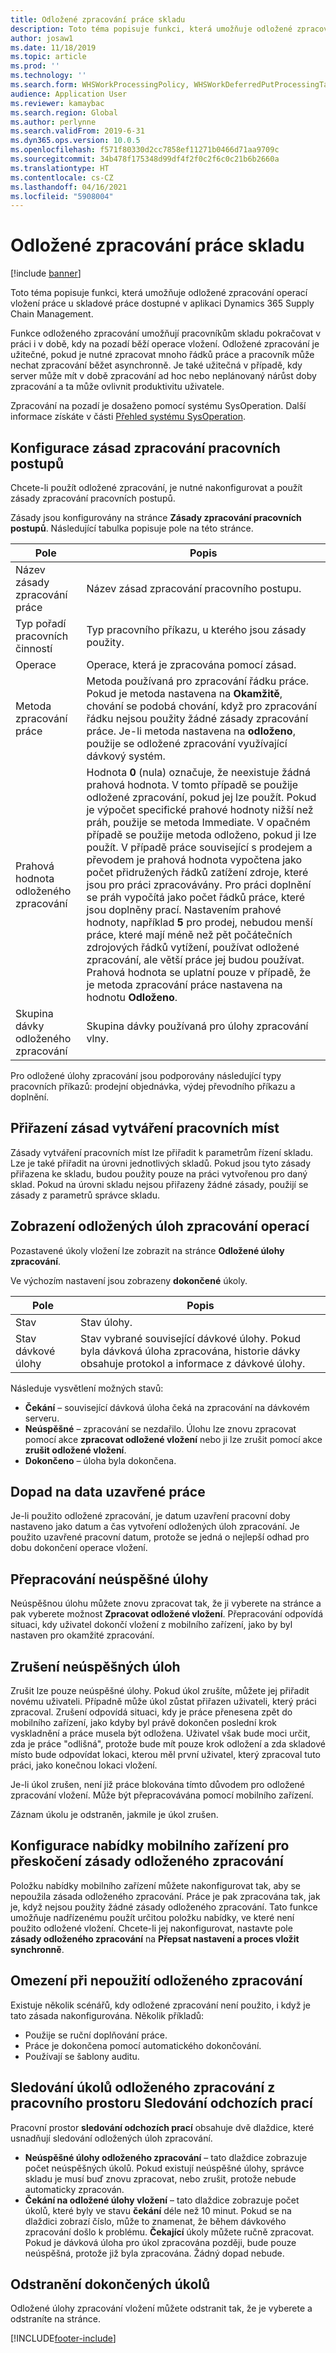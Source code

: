 ```yaml
---
title: Odložené zpracování práce skladu
description: Toto téma popisuje funkci, která umožňuje odložené zpracování operací vložení práce v aplikaci Dynamics 365 Supply Chain Management.
author: josaw1
ms.date: 11/18/2019
ms.topic: article
ms.prod: ''
ms.technology: ''
ms.search.form: WHSWorkProcessingPolicy, WHSWorkDeferredPutProcessingTask
audience: Application User
ms.reviewer: kamaybac
ms.search.region: Global
ms.author: perlynne
ms.search.validFrom: 2019-6-31
ms.dyn365.ops.version: 10.0.5
ms.openlocfilehash: f571f80330d2cc7858ef11271b0466d71aa9709c
ms.sourcegitcommit: 34b478f175348d99df4f2f0c2f6c0c21b6b2660a
ms.translationtype: HT
ms.contentlocale: cs-CZ
ms.lasthandoff: 04/16/2021
ms.locfileid: "5908004"
---
```

# <a name="deferred-processing-of-warehouse-work"></a>Odložené zpracování práce skladu

[!include [banner](../includes/banner.md)]

Toto téma popisuje funkci, která umožňuje odložené zpracování operací vložení práce u skladové práce dostupné v aplikaci Dynamics 365 Supply Chain Management.

Funkce odloženého zpracování umožňují pracovníkům skladu pokračovat v práci i v době, kdy na pozadí běží operace vložení. Odložené zpracování je užitečné, pokud je nutné zpracovat mnoho řádků práce a pracovník může nechat zpracování běžet asynchronně. Je také užitečná v případě, kdy server může mít v době zpracování ad hoc nebo neplánovaný nárůst doby zpracování a ta může ovlivnit produktivitu uživatele.

Zpracování na pozadí je dosaženo pomocí systému SysOperation. Další informace získáte v části [Přehled systému SysOperation](/dynamicsax-2012/developer/sysoperation-framework-overview).

## <a name="configuring-the-work-processing-policies"></a>Konfigurace zásad zpracování pracovních postupů

Chcete-li použít odložené zpracování, je nutné nakonfigurovat a použít zásady zpracování pracovních postupů.

Zásady jsou konfigurovány na stránce **Zásady zpracování pracovních postupů**. Následující tabulka popisuje pole na této stránce.

| Pole                           | Popis |
|---------------------------------|-------------|
| Název zásady zpracování práce     | Název zásad zpracování pracovního postupu. |
| Typ pořadí pracovních činností                 | Typ pracovního příkazu, u kterého jsou zásady použity. |
| Operace                       | Operace, která je zpracována pomocí zásad. |
| Metoda zpracování práce          | Metoda používaná pro zpracování řádku práce. Pokud je metoda nastavena na **Okamžitě**, chování se podobá chování, když pro zpracování řádku nejsou použity žádné zásady zpracování práce. Je-li metoda nastavena na **odloženo**, použije se odložené zpracování využívající dávkový systém. |
| Prahová hodnota odloženého zpracování   | Hodnota **0** (nula) označuje, že neexistuje žádná prahová hodnota. V tomto případě se použije odložené zpracování, pokud jej lze použít. Pokud je výpočet specifické prahové hodnoty nižší než práh, použije se metoda Immediate. V opačném případě se použije metoda odloženo, pokud ji lze použít. V případě práce související s prodejem a převodem je prahová hodnota vypočtena jako počet přidružených řádků zatížení zdroje, které jsou pro práci zpracovávány. Pro práci doplnění se práh vypočítá jako počet řádků práce, které jsou doplněny prací. Nastavením prahové hodnoty, například **5** pro prodej, nebudou menší práce, které mají méně než pět počátečních zdrojových řádků vytížení, používat odložené zpracování, ale větší práce jej budou používat. Prahová hodnota se uplatní pouze v případě, že je metoda zpracování práce nastavena na hodnotu **Odloženo**. |
| Skupina dávky odloženého zpracování |Skupina dávky používaná pro úlohy zpracování vlny. |

Pro odložené úlohy zpracování jsou podporovány následující typy pracovních příkazů: prodejní objednávka, výdej převodního příkazu a doplnění.

## <a name="assigning-the-work-creation-policy"></a>Přiřazení zásad vytváření pracovních míst

Zásady vytváření pracovních míst lze přiřadit k parametrům řízení skladu. Lze je také přiřadit na úrovni jednotlivých skladů. Pokud jsou tyto zásady přiřazena ke skladu, budou použity pouze na práci vytvořenou pro daný sklad. Pokud na úrovni skladu nejsou přiřazeny žádné zásady, použijí se zásady z parametrů správce skladu.

## <a name="viewing-the-deferred-put-processing-tasks"></a>Zobrazení odložených úloh zpracování operací

Pozastavené úkoly vložení lze zobrazit na stránce **Odložené úlohy zpracování**.

Ve výchozím nastavení jsou zobrazeny **dokončené** úkoly.

| Pole            | Popis |
|------------------|-------------|
| Stav           | Stav úlohy. |
| Stav dávkové úlohy | Stav vybrané související dávkové úlohy. Pokud byla dávková úloha zpracována, historie dávky obsahuje protokol a informace z dávkové úlohy. |

Následuje vysvětlení možných stavů:

- **Čekání** – související dávková úloha čeká na zpracování na dávkovém serveru.
- **Neúspěšné** – zpracování se nezdařilo. Úlohu lze znovu zpracovat pomocí akce **zpracovat odložené vložení** nebo ji lze zrušit pomocí akce **zrušit odložené vložení**.
- **Dokončeno** – úloha byla dokončena.

## <a name="impact-on-closed-work-dates"></a>Dopad na data uzavřené práce

Je-li použito odložené zpracování, je datum uzavření pracovní doby nastaveno jako datum a čas vytvoření odložených úloh zpracování. Je použito uzavřené pracovní datum, protože se jedná o nejlepší odhad pro dobu dokončení operace vložení.

## <a name="reprocessing-a-failed-task"></a>Přepracování neúspěšné úlohy

Neúspěšnou úlohu můžete znovu zpracovat tak, že ji vyberete na stránce a pak vyberete možnost **Zpracovat odložené vložení**. Přepracování odpovídá situaci, kdy uživatel dokončí vložení z mobilního zařízení, jako by byl nastaven pro okamžité zpracování.

## <a name="canceling-failed-tasks"></a>Zrušení neúspěšných úloh

Zrušit lze pouze neúspěšné úlohy. Pokud úkol zrušíte, můžete jej přiřadit novému uživateli. Případně může úkol zůstat přiřazen uživateli, který práci zpracoval. Zrušení odpovídá situaci, kdy je práce přenesena zpět do mobilního zařízení, jako kdyby byl právě dokončen poslední krok vyskladnění a práce musela být odložena. Uživatel však bude moci určit, zda je práce "odlišná", protože bude mít pouze krok odložení a zda skladové místo bude odpovídat lokaci, kterou měl první uživatel, který zpracoval tuto práci, jako konečnou lokaci vložení.

Je-li úkol zrušen, není již práce blokována tímto důvodem pro odložené zpracování vložení. Může být přepracovávána pomocí mobilního zařízení.

Záznam úkolu je odstraněn, jakmile je úkol zrušen.

## <a name="configuring-the-mobile-device-menu-to-skip-the-deferred-processing-policy"></a>Konfigurace nabídky mobilního zařízení pro přeskočení zásady odloženého zpracování

Položku nabídky mobilního zařízení můžete nakonfigurovat tak, aby se nepoužila zásada odloženého zpracování. Práce je pak zpracována tak, jak je, když nejsou použity žádné zásady odloženého zpracování. Tato funkce umožňuje nadřízenému použít určitou položku nabídky, ve které není použito odložené vložení. Chcete-li jej nakonfigurovat, nastavte pole **zásady odloženého zpracování** na **Přepsat nastavení a proces vložit synchronně**. 

## <a name="restrictions-when-the-deferred-put-processing-isnt-applied"></a>Omezení při nepoužití odloženého zpracování

Existuje několik scénářů, kdy odložené zpracování není použito, i když je tato zásada nakonfigurována. Několik příkladů:

- Použije se ruční doplňování práce.
- Práce je dokončena pomocí automatického dokončování.
- Používají se šablony auditu.


## <a name="monitoring-the-deferred-processing-tasks-from-the-outbound-work-monitoring-workspace"></a>Sledování úkolů odloženého zpracování z pracovního prostoru Sledování odchozích prací

Pracovní prostor **sledování odchozích prací** obsahuje dvě dlaždice, které usnadňují sledování odložených úloh zpracování.

- **Neúspěšné úlohy odloženého zpracování** – tato dlaždice zobrazuje počet neúspěšných úkolů. Pokud existují neúspěšné úlohy, správce skladu je musí buď znovu zpracovat, nebo zrušit, protože nebude automaticky zpracován.
- **Čekání na odložené úlohy vložení** – tato dlaždice zobrazuje počet úkolů, které byly ve stavu **čekání** déle než 10 minut. Pokud se na dlaždici zobrazí číslo, může to znamenat, že během dávkového zpracování došlo k problému. **Čekající** úkoly můžete ručně zpracovat. Pokud je dávková úloha pro úkol zpracována později, bude pouze neúspěšná, protože již byla zpracována. Žádný dopad nebude.

## <a name="deleting-completed-tasks"></a>Odstranění dokončených úkolů

Odložené úlohy zpracování vložení můžete odstranit tak, že je vyberete a odstraníte na stránce.


[!INCLUDE[footer-include](../../includes/footer-banner.md)]